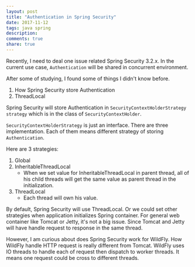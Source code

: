 ```yaml
---
layout: post
title: "Authentication in Spring Security"
date: 2017-11-12
tags: java spring
description:
comments: true
share: true
---
```


Recently, I need to deal one issue related Spring Security 3.2.x. In the current use case, `Authentication` will be shared in concurrent environment.

After some of studying, I found some of things I didn't know before. 

1. How Spring Security store Authentication
2. ThreadLocal

Spring Security will store Authentication in `SecurityContextHolderStrategy strategy` which is in the class of `SecurityContextHolder`.

`SecurityContextHolderStrategy` is just an interface. There are three implementation. Each of them means different strategy of storing `Authentication`.

Here are 3 strategies:

1. Global
2. InheritableThreadLocal
    * When we set value for InheritableThreadLocal in parent thread, all of his child threads will get the same value as parent thread in the initialization.
3. ThreadLocal
    * Each thread will own his value.

By default, Spring Security will use ThreadLocal. Or we could set other strategies when application initializes Spring container. For general web container like Tomcat or Jetty, it's not a big issue. Since Tomcat and Jetty will have handle request to response in the same thread. 

However, I am curious about does Spring Security work for WildFly. How WildFly handle HTTP request is really different from Tomcat. WildFly uses IO threads to handle each of request then dispatch to worker threads. It means one request could be cross to different threads. 

